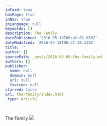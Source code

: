 ```yaml
---
inFeed: true
hasPage: true
inNav: true
inLanguage: null
keywords: []
description: The Family
datePublished: '2016-05-18T00:42:02.058Z'
dateModified: '2016-05-18T00:37:10.318Z'
title: ''
author: []
sourcePath: _posts/2016-03-06-the-family.md
authors: []
publisher:
  name: null
  domain: null
  url: null
  favicon: null
starred: false
url: the-family/index.html
_type: Article

---
```

The Family
![](https://the-grid-user-content.s3-us-west-2.amazonaws.com/538abbeb-9b49-416b-91ed-1b4073fa6b12.jpg)